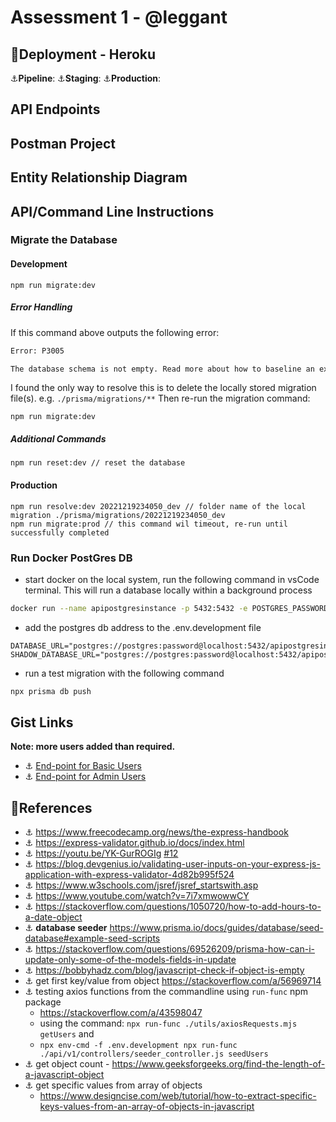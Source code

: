 # Assessment 1 - @leggant
## :rocket:Deployment - Heroku 
:anchor:__Pipeline__: 
:anchor:__Staging__: 
:anchor:__Production__: 
## API Endpoints
## Postman Project
## Entity Relationship Diagram
## API/Command Line Instructions

### Migrate the Database
#### Development
```node
npm run migrate:dev
```
##### Error Handling
If this command above outputs the following error:
```bash
Error: P3005

The database schema is not empty. Read more about how to baseline an existing production database: https://pris.ly/d/migrate-baseline
```
I found the only way to resolve this is to delete the locally stored migration file(s). e.g. `./prisma/migrations/**`
Then re-run the migration command:
```node
npm run migrate:dev
```
##### Additional Commands
```node
npm run reset:dev // reset the database
```
#### Production
```node
npm run resolve:dev 20221219234050_dev // folder name of the local migration ./prisma/migrations/20221219234050_dev
npm run migrate:prod // this command wil timeout, re-run until successfully completed
```
### Run Docker PostGres DB
- start docker on the local system, run the following command in vsCode terminal. This will run a database locally within a background process
```bash
docker run --name apipostgresinstance -p 5432:5432 -e POSTGRES_PASSWORD=password -d postgres
```
- add the postgres db address to the .env.development file
```plaintext
DATABASE_URL="postgres://postgres:password@localhost:5432/apipostgresinstance"
SHADOW_DATABASE_URL="postgres://postgres:password@localhost:5432/apipostgresinstance"
```
- run a test migration with the following command
```bash
npx prisma db push
```

## Gist Links
__Note: more users added than required.__
- :anchor: [End-point for Basic Users](https://gist.github.com/leggant/0bba24ff5402123c0a1301df853c5541)
- :anchor: [End-point for Admin Users](https://gist.github.com/leggant/55140b7528dae48661395db873568dfe)
## :bookmark_tabs:References 	
- :anchor: https://www.freecodecamp.org/news/the-express-handbook
- :anchor: https://express-validator.github.io/docs/index.html
- :anchor: https://youtu.be/YK-GurROGIg [#12](https://github.com/otago-polytechnic-bit-courses/assessment-1-node-js-restful-api-leggant/issues/12)
- :anchor: https://blog.devgenius.io/validating-user-inputs-on-your-express-js-application-with-express-validator-4d82b995f524
- :anchor: https://www.w3schools.com/jsref/jsref_startswith.asp
- :anchor: https://www.youtube.com/watch?v=7i7xmwowwCY
- :anchor: https://stackoverflow.com/questions/1050720/how-to-add-hours-to-a-date-object
- :anchor: __database seeder__ https://www.prisma.io/docs/guides/database/seed-database#example-seed-scripts
- :anchor: https://stackoverflow.com/questions/69526209/prisma-how-can-i-update-only-some-of-the-models-fields-in-update
- :anchor: https://bobbyhadz.com/blog/javascript-check-if-object-is-empty
- :anchor: get first key/value from object https://stackoverflow.com/a/56969714
- :anchor: testing axios functions from the commandline using `run-func` npm package 
  - https://stackoverflow.com/a/43598047 
  - using the command: `npx run-func ./utils/axiosRequests.mjs getUsers` and 
  - `npx env-cmd -f .env.development npx run-func ./api/v1/controllers/seeder_controller.js seedUsers`
- :anchor: get object count - https://www.geeksforgeeks.org/find-the-length-of-a-javascript-object
- :anchor: get specific values from array of objects
  - https://www.designcise.com/web/tutorial/how-to-extract-specific-keys-values-from-an-array-of-objects-in-javascript